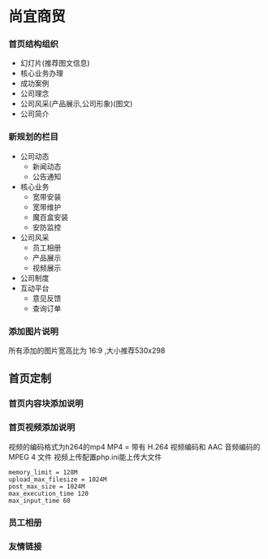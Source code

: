 # 尚宜商贸

###  首页结构组织
- 幻灯片(推荐图文信息)
- 核心业务办理
- 成功案例
- 公司理念
- 公司风采(产品展示,公司形象)(图文)
- 公司简介

###  新规划的栏目
- 公司动态
    - 新闻动态
    - 公告通知
- 核心业务
    - 宽带安装
    - 宽带维护
    - 魔百盒安装
    - 安防监控
- 公司风采
    - 员工相册
    - 产品展示
    - 视频展示
- 公司制度
- 互动平台
    - 意见反馈
    - 查询订单
    
### 添加图片说明
 所有添加的图片宽高比为 16:9 ,大小推荐530x298
 
## 首页定制

### 首页内容块添加说明 

### 首页视频添加说明
视频的编码格式为h264的mp4
MP4 = 带有 H.264 视频编码和 AAC 音频编码的 MPEG 4 文件
视频上传配置php.ini能上传大文件
```
memory_limit = 128M
upload_max_filesize = 1024M
post_max_size = 1024M
max_execution_time 120
max_input_time 60   
```

### 员工相册

### 友情链接 
